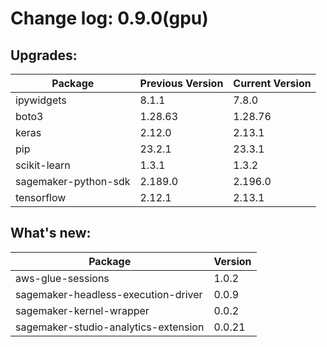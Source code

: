 # Change log: 0.9.0(gpu)

## Upgrades: 

Package | Previous Version | Current Version
---|---|---
ipywidgets|8.1.1|7.8.0
boto3|1.28.63|1.28.76
keras|2.12.0|2.13.1
pip|23.2.1|23.3.1
scikit-learn|1.3.1|1.3.2
sagemaker-python-sdk|2.189.0|2.196.0
tensorflow|2.12.1|2.13.1

## What's new: 

Package | Version 
---|---
aws-glue-sessions|1.0.2
sagemaker-headless-execution-driver|0.0.9
sagemaker-kernel-wrapper|0.0.2
sagemaker-studio-analytics-extension|0.0.21
